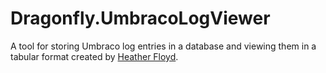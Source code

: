 # Dragonfly.UmbracoLogViewer #

A tool for storing Umbraco log entries in a database and viewing them in a tabular format created by [Heather Floyd](https://www.HeatherFloyd.com).